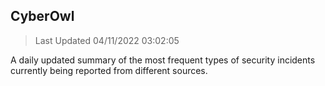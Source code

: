 ## CyberOwl 
> Last Updated 04/11/2022 03:02:05 


A daily updated summary of the most frequent types of security incidents currently being reported from different sources.

